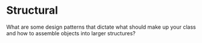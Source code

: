 # Structural

What are some design patterns that dictate what should make up your class and how to assemble objects into larger structures?
